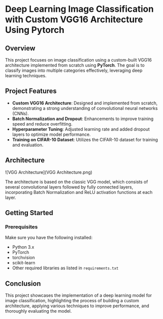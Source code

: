 # Deep Learning Image Classification with Custom VGG16 Architecture Using Pytorch

## Overview

This project focuses on image classification using a custom-built VGG16 architecture implemented from scratch using **PyTorch**. The goal is to classify images into multiple categories effectively, leveraging deep learning techniques.

## Project Features

- **Custom VGG16 Architecture**: Designed and implemented from scratch, demonstrating a strong understanding of convolutional neural networks (CNNs).
- **Batch Normalization and Dropout**: Enhancements to improve training speed and reduce overfitting.
- **Hyperparameter Tuning**: Adjusted learning rate and added dropout layers to optimize model performance.
- **Training on CIFAR-10 Dataset**: Utilizes the CIFAR-10 dataset for training and evaluation.

## Architecture

![VGG Architecture](VGG Architecture.png)

The architecture is based on the classic VGG model, which consists of several convolutional layers followed by fully connected layers, incorporating Batch Normalization and ReLU activation functions at each layer.

## Getting Started

### Prerequisites

Make sure you have the following installed:

- Python 3.x
- PyTorch
- torchvision
- scikit-learn
- Other required libraries as listed in `requirements.txt`

## Conclusion

This project showcases the implementation of a deep learning model for image classification, highlighting the process of building a custom architecture, applying various techniques to improve performance, and thoroughly evaluating the model.
